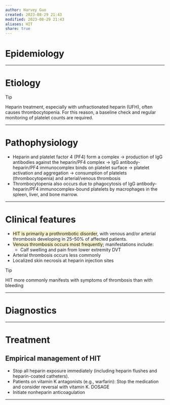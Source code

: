 ```yaml
---
author: Harvey Guo
created: 2023-08-29 21:43
modified: 2023-08-29 21:43
aliases: HIT
share: true
---
```


# Epidemiology


---
# Etiology
>[!tip] 
>Heparin treatment, especially with unfractionated heparin (UFH), often causes thrombocytopenia. For this reason, a baseline check and regular monitoring of platelet counts are required.

---
# Pathophysiology
- Heparin and platelet factor 4 (PF4) form a complex → production of IgG antibodies against the heparin/PF4 complex → IgG antibody-heparin/PF4 immunocomplex binds on platelet surface → platelet activation and aggregation → consumption of platelets (thrombocytopenia) and arterial/venous thrombosis
- Thrombocytopenia also occurs due to phagocytosis of IgG antibody-heparin/PF4 immunocomplex-bound platelets by macrophages in the spleen, liver, and bone marrow.

---
# Clinical features
- <span style="background:rgba(240, 200, 0, 0.2)">HIT is primarily a prothrombotic disorder</span>, with venous and/or arterial thrombosis developing in 25–50% of affected patients.
- <span style="background:rgba(240, 200, 0, 0.2)">Venous thrombosis occurs most frequently</span>; manifestations include:
	- Calf swelling and pain from lower extremity DVT
- Arterial thrombosis occurs less commonly
- Localized skin necrosis at heparin injection sites
>[!tip] 
>HIT more commonly manifests with symptoms of thrombosis than with bleeding

---
# Diagnostics


---
# Treatment
## Empirical management of HIT
- Stop all heparin exposure immediately (including heparin flushes and heparin-coated catheters).
- Patients on vitamin K antagonists (e.g., warfarin): Stop the medication and consider reversal with vitamin K. DOSAGE 
- Initiate nonheparin anticoagulation

---
